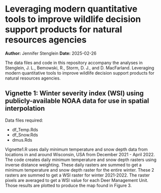 # Leveraging modern quantitative tools to improve wildlife decision support products for natural resources agencies

**Author:** Jennifer Stenglein
**Date:** 2025-02-26

The data files and code in this repository accompany the analyses in Stenglein, J. L., Bemowski, R., Storm, D. J., and D. MacFarland. Leveraging modern quantitative tools to improve wildlife decision support products for natural resources agencies. 

## Vignette 1: Winter severity index (WSI) using publicly-available NOAA data for use in spatial interpolation

Data files required:

- df_Temp.Rds
- df_Snow.Rds
- dmus.Rds

Vignette1.R uses daily minimum temperature and snow depth data from locations in and around Wisconsin, USA from December 2021 - April 2022. The code creates daily minimum temperature and snow depth rasters using inverse distance weighting. These daily rasters are summed to get a minimum temperature and snow depth raster for the entire winter. These 2 rasters are summed to get a WSI raster for winter 2021-2022. The raster pixels are averaged to get a WSI value for each Deer Management Unit. Those results are plotted to produce the map found in Figure 3. 



